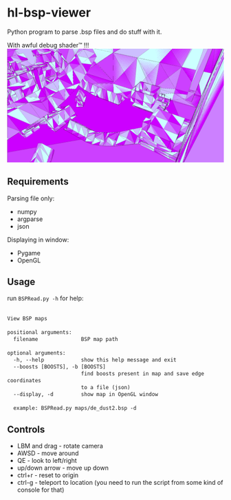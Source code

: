 # hl-bsp-viewer
Python program to parse .bsp files and do stuff with it.

With awful debug shader™ !!!
![awful shader](https://github.com/madghostek/hl-bsp-viewer/blob/main/debugview.png?raw=true)

## Requirements
Parsing file only:
* numpy
* argparse
* json

Displaying in window:
* Pygame
* OpenGL

## Usage

run `BSPRead.py -h` for help:

```usage: BSPRead.py [-h] [--boosts [BOOSTS]] [--display] filename

View BSP maps

positional arguments:
  filename              BSP map path

optional arguments:
  -h, --help            show this help message and exit
  --boosts [BOOSTS], -b [BOOSTS]
                        find boosts present in map and save edge coordinates
                        to a file (json)
  --display, -d         show map in OpenGL window
  
  example: BSPRead.py maps/de_dust2.bsp -d
```

## Controls
* LBM and drag - rotate camera
* AWSD - move around
* QE - look to left/right
* up/down arrow - move up down
* ctrl+r - reset to origin
* ctrl-g - teleport to location (you need to run the script from some kind of console for that)
